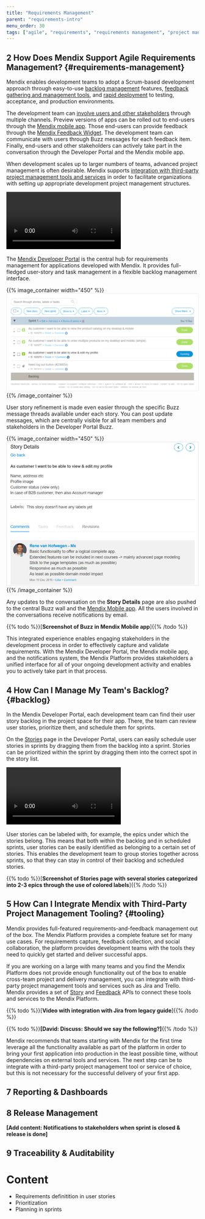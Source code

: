 ```yaml
---
title: "Requirements Management"
parent: "requirements-intro"
menu_order: 30
tags: ["agile", "requirements", "requirements management", "project management", "feedback", "dashboard", "traceability"]
---
```


## 2 How Does Mendix Support Agile Requirements Management? {#requirements-management}

Mendix enables development teams to adopt a Scrum-based development approach through easy-to-use [backlog management](#backlog) features, [feedback gathering and management tools](feedback-management#feedback-management), and [rapid deployment](devops-overview#support-devops) to testing, acceptance, and production environments.

The development team can [involve users and other stakeholders](collaboration-channels#stakeholder-involvement) through multiple channels. Preview versions of apps can be rolled out to end-users through the [Mendix mobile app](https://docs.mendix.com/refguide/getting-the-mendix-app). Those end-users can provide feedback through the [Mendix Feedback Widget](https://appstore.home.mendix.com/link/app/199/). The development team can communicate with users through Buzz messages for each feedback item. Finally, end-users and other stakeholders can actively take part in the conversation through the Developer Portal and the Mendix mobile app.

When development scales up to larger numbers of teams, advanced project management is often desirable. Mendix supports [integration with third-party project management tools and services](#tooling) in order to facilitate organizations with setting up appropriate development project management structures.

<video controls src="attachments/agile/MCA_FullAgileLifecycle-2.mp4">VIDEO</video>

The [Mendix Developer Portal](https://docs.mendix.com/developerportal/) is the central hub for requirements management for applications developed with Mendix. It provides full-fledged user-story and task management in a flexible backlog management interface.

{{% image_container width="450" %}}
![](attachments/agile/stories.png)
{{% /image_container %}}

User story refinement is made even easier through the specific Buzz message threads available under each story. You can post update messages, which are centrally visible for all team members and stakeholders in the Developer Portal Buzz.

{{% image_container width="450" %}}
![](attachments/agile/story-detail.png)
{{% /image_container %}}

Any updates to the conversation on the **Story Details** page are also pushed to the central Buzz wall and the [Mendix Mobile app](https://docs.mendix.com/refguide/getting-the-mendix-app). All the users involved in the conversations receive notifications by email.

{{% todo %}}[**Screenshot of Buzz in Mendix Mobile app**]{{% /todo %}}

This integrated experience enables engaging stakeholders in the development process in order to effectively capture and validate requirements. With the Mendix Developer Portal, the Mendix mobile app, and the notifications system, the Mendix Platform provides stakeholders a unified interface for all of your ongoing development activity and enables you to actively take part in that process.

## 4 How Can I Manage My Team's Backlog? {#backlog}

In the Mendix Developer Portal, each development team can find their user story backlog in the project space for their app. There, the team can review user stories, prioritize them, and schedule them for sprints.

On the [Stories](https://docs.mendix.com/developerportal/collaborate/stories) page in the Developer Portal, users can easily schedule user stories in sprints by dragging them from the backlog into a sprint. Stories can be prioritized within the sprint by dragging them into the correct spot in the story list.

<video controls  src="attachments/agile/story-sprint.mp4">VIDEO</video>

User stories can be labeled with, for example, the epics under which the stories belong. This means that both within the backlog and in scheduled sprints, user stories can be easily identified as belonging to a certain set of stories. This enables the development team to group stories together across sprints, so that they can stay in control of their backlog and scheduled stories.

{{% todo %}}[**Screenshot of Stories page with several stories categorized into 2-3 epics through the use of colored labels**]{{% /todo %}}

## 5 How Can I Integrate Mendix with Third-Party Project Management Tooling? {#tooling}

Mendix provides full-featured requirements-and-feedback management out of the box. The Mendix Platform provides a complete feature set for many use cases. For requirements capture, feedback collection, and social collaboration, the platform provides development teams with the tools they need to quickly get started and deliver successful apps.

If you are working on a large with many teams and you find the Mendix Platform does not provide enough functionality out of the box to enable cross-team project and delivery management, you can integrate with third-party project management tools and services such as Jira and Trello. Mendix provides a set of [Story](https://docs.mendix.com/apidocs-mxsdk/apidocs/stories-api) and [Feedback](https://docs.mendix.com/apidocs-mxsdk/apidocs/feedback-api) APIs to connect these tools and services to the Mendix Platform.

{{% todo %}}[**Video with integration with Jira from legacy guide**]{{% /todo %}}

{{% todo %}}**[David: Discuss: Should we say the following?]**{{% /todo %}}

Mendix recommends that teams starting with Mendix for the first time leverage all the functionality available as part of the platform in order to bring your first application into production in the least possible time, without dependencies on external tools and services. The next step can be to integrate with a third-party project management tool or service of choice, but this is not necessary for the successful delivery of your first app.

## 7 Reporting & Dashboards

## 8 Release Management

**[Add content: Notifications to stakeholders when sprint is closed & release is done]**

## 9 Traceability & Auditability

# Content
* Requirements definitition in user stories
* Prioritization
* Planning in sprints
